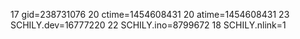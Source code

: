 17 gid=238731076
20 ctime=1454608431
20 atime=1454608431
23 SCHILY.dev=16777220
22 SCHILY.ino=8799672
18 SCHILY.nlink=1
